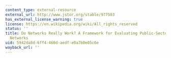 ```yaml
---
content_type: external-resource
external_url: http://www.jstor.org/stable/977503
has_external_license_warning: true
license: https://en.wikipedia.org/wiki/All_rights_reserved
status: ''
title: Do Networks Really Work? A Framework for Evaluating Public-Sector Organizational
  Networks
uid: 5942da8d-6ff4-460d-aedf-e0a7b0e05c6e
wayback_url: ''
---
```

